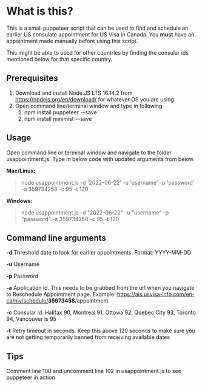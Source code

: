# What is this?

This is a small puppeteer script that can be used to find and schedule an earlier US consulate appointment for US Visa in Canada. You **must** have an appointment made manually before using this script.

This might be able to used for other countries by finding the consular ids mentioned below for that specific country.

## Prerequisites

1. Download and install Node.JS LTS 16.14.2 from <https://nodejs.org/en/download/> for whatever OS you are using
2. Open command line/terminal window and type in following
    1. npm install puppeteer --save
    2. npm install minimist --save

## Usage

Open command line or terminal window and navigate to the folder usappointment.js. Type in below code with updated arguments from below.

**Mac/Linux:**

>node usappointment.js -d '2022-06-22' -u 'username' -p 'password' -a 359734258 -c 95 -t 120

**Windows:**

>node usappointment.js -d "2022-06-22" -u "username" -p "password" -a 359734258 -c 95 -t 120

## Command line arguments

**-d** Threshold date to look for earlier appointments. Format: YYYY-MM-DD

**-u** Username

**-p** Password

**-a** Application id. This needs to be grabbed from the url when you navigate to Reschedule Appointment page. Example: <https://ais.usvisa-info.com/en-ca/niv/schedule/>**35973458**/appointment

**-c** Consular id. Halifax 90, Montreal 91, Ottowa 92, Quebec City 93, Toronto 94, Vancouver is 95

**-t** Retry timeout in seconds. Keep this above 120 seconds to make sure you are not getting temporarily banned from receiving available dates

## Tips

Comment line 100 and uncomment line 102 in usappointment.js to see puppeteer in action
